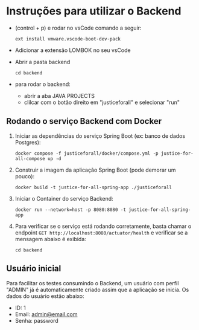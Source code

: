 # Instruções para utilizar o Backend

* (control + p) e rodar no vsCode comando a seguir:

    ```
    ext install vmware.vscode-boot-dev-pack
    ```

* Adicionar a extensão LOMBOK no seu vsCode

* Abrir a pasta backend

    ```
    cd backend
    ```

* para rodar o backend:

    - abrir a aba JAVA PROJECTS
    - clilcar com o botão direito em "justiceforall" e
    selecionar "run"

## Rodando o serviço Backend com Docker

1. Iniciar as dependências do serviço Spring Boot (ex: banco de dados Postgres):
   
    ```
    docker compose -f justiceforall/docker/compose.yml -p justice-for-all-compose up -d
    ```
2. Construir a imagem da aplicação Spring Boot (pode demorar um pouco):

    ```
    docker build -t justice-for-all-spring-app ./justiceforall
    ```
3. Iniciar o Container do serviço Backend:

    ```
    docker run --network=host -p 8080:8080 -t justice-for-all-spring-app
    ```
4. Para verificar se o serviço está rodando corretamente, basta chamar o endpoint ```GET http://localhost:8080/actuator/health``` e verificar se a mensagem abaixo é exibida:

    ```
    cd backend
    ```

## Usuário inicial 
Para facilitar os testes consumindo o Backend, um usuário com perfil "ADMIN" já é automaticamente criado assim que a aplicação se inicia. Os dados do usuário estão abaixo:

- ID: 1
- Email: admin@email.com
- Senha: password